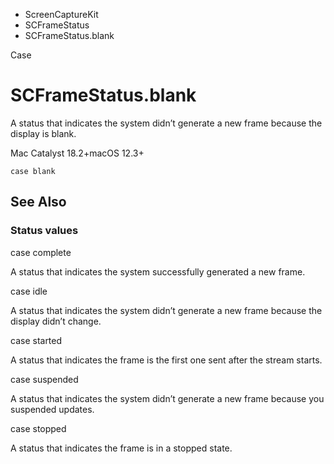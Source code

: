

- ScreenCaptureKit
- SCFrameStatus
-  SCFrameStatus.blank 

Case

# SCFrameStatus.blank

A status that indicates the system didn’t generate a new frame because the display is blank.

Mac Catalyst 18.2+macOS 12.3+

``` source
case blank
```

## See Also

### Status values

case complete

A status that indicates the system successfully generated a new frame.

case idle

A status that indicates the system didn’t generate a new frame because the display didn’t change.

case started

A status that indicates the frame is the first one sent after the stream starts.

case suspended

A status that indicates the system didn’t generate a new frame because you suspended updates.

case stopped

A status that indicates the frame is in a stopped state.

